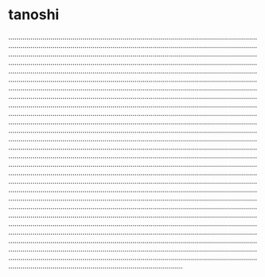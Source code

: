 # tanoshi
...........................................................................................................................................................................................................................................................................................................................................................................................................................................................................................................................................................................................................................................................................................................................................................................................................................................................................................................................................................................................................................................................................................................................................................................................................................................................................................................................................................................................................................................................................................................................................................................................................................................................................................................................................................................................................................................................................................................................................................................................................................................................................................................................................................................................................................................................................................................................................................................................................................................................................................................................................................................................................................................................................................................................................................................................................................................................................................................................................................................................................................................................................................................................................................................................................................................................................................................................................................................................................................................................................................................................................................................